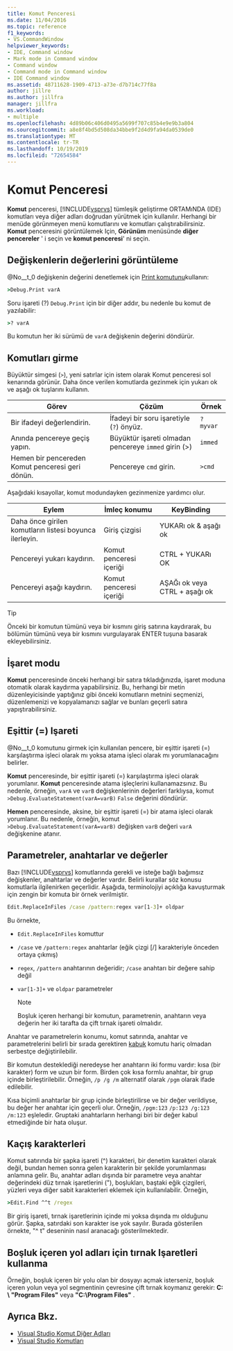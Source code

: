 ```yaml
---
title: Komut Penceresi
ms.date: 11/04/2016
ms.topic: reference
f1_keywords:
- VS.CommandWindow
helpviewer_keywords:
- IDE, Command window
- Mark mode in Command window
- Command window
- Command mode in Command window
- IDE Command window
ms.assetid: 48711628-1909-4713-a73e-d7b714c77f8a
author: jillre
ms.author: jillfra
manager: jillfra
ms.workload:
- multiple
ms.openlocfilehash: 4d89b06c406d0495a5699f707c85b4e9e9b3a804
ms.sourcegitcommit: a8e8f4bd5d508da34bbe9f2d4d9fa94da0539de0
ms.translationtype: MT
ms.contentlocale: tr-TR
ms.lasthandoff: 10/19/2019
ms.locfileid: "72654584"
---
```

# <a name="command-window"></a>Komut Penceresi
**Komut** penceresi, [!INCLUDE[vsprvs](../../code-quality/includes/vsprvs_md.md)] tümleşik geliştirme ORTAMıNDA (IDE) komutları veya diğer adları doğrudan yürütmek için kullanılır. Herhangi bir menüde görünmeyen menü komutlarını ve komutları çalıştırabilirsiniz. **Komut** penceresini görüntülemek Için, **Görünüm** menüsünde **diğer pencereler** ' i seçin ve **komut penceresi**' ni seçin.

## <a name="displaying-the-values-of-variables"></a>Değişkenlerin değerlerini görüntüleme
@No__t_0 değişkenin değerini denetlemek için [Print komutunu](../../ide/reference/print-command.md)kullanın:

```cmd
>Debug.Print varA
```

Soru işareti (?) `Debug.Print` için bir diğer addır, bu nedenle bu komut de yazılabilir:

```cmd
>? varA
```

Bu komutun her iki sürümü de `varA` değişkenin değerini döndürür.

## <a name="entering-commands"></a>Komutları girme
Büyüktür simgesi (`>`), yeni satırlar için istem olarak Komut penceresi sol kenarında görünür. Daha önce verilen komutlarda gezinmek için yukarı ok ve aşağı ok tuşlarını kullanın.

|Görev|Çözüm|Örnek|
|----------|--------------|-------------|
|Bir ifadeyi değerlendirin.|İfadeyi bir soru işaretiyle (`?`) önyüz.|`? myvar`|
|Anında pencereye geçiş yapın.|Büyüktür işareti olmadan pencereye `immed` girin (>)|`immed`|
|Hemen bir pencereden Komut penceresi geri dönün.|Pencereye `cmd` girin.|`>cmd`|

Aşağıdaki kısayollar, komut modundayken gezinmenize yardımcı olur.

|Eylem|İmleç konumu|KeyBinding|
|------------| - |----------------|
|Daha önce girilen komutların listesi boyunca ilerleyin.|Giriş çizgisi|YUKARı ok & aşağı ok|
|Pencereyi yukarı kaydırın.|Komut penceresi içeriği|CTRL + YUKARı OK|
|Pencereyi aşağı kaydırın.|Komut penceresi içeriği|AŞAĞı ok veya CTRL + aşağı ok|

> [!TIP]
> Önceki bir komutun tümünü veya bir kısmını giriş satırına kaydırarak, bu bölümün tümünü veya bir kısmını vurgulayarak ENTER tuşuna basarak ekleyebilirsiniz.

## <a name="mark-mode"></a>İşaret modu
**Komut** penceresinde önceki herhangi bir satıra tıkladığınızda, işaret moduna otomatik olarak kaydırma yapabilirsiniz. Bu, herhangi bir metin düzenleyicisinde yaptığınız gibi önceki komutların metnini seçmenizi, düzenlemenizi ve kopyalamanızı sağlar ve bunları geçerli satıra yapıştırabilirsiniz.

## <a name="the-equals--sign"></a>Eşittir (=) Işareti
@No__t_0 komutunu girmek için kullanılan pencere, bir eşittir işareti (=) karşılaştırma işleci olarak mı yoksa atama işleci olarak mı yorumlanacağını belirler.

**Komut** penceresinde, bir eşittir işareti (=) karşılaştırma işleci olarak yorumlanır. **Komut** penceresinde atama işleçlerini kullanamazsınız. Bu nedenle, örneğin, `varA` ve `varB` değişkenlerinin değerleri farklıysa, komut `>Debug.EvaluateStatement(varA=varB)` `False` değerini döndürür.

**Hemen** penceresinde, aksine, bir eşittir işareti (=) bir atama işleci olarak yorumlanır. Bu nedenle, örneğin, komut `>Debug.EvaluateStatement(varA=varB)` değişken `varB` değeri `varA` değişkenine atanır.

## <a name="parameters-switches-and-values"></a>Parametreler, anahtarlar ve değerler
Bazı [!INCLUDE[vsprvs](../../code-quality/includes/vsprvs_md.md)] komutlarında gerekli ve isteğe bağlı bağımsız değişkenler, anahtarlar ve değerler vardır. Belirli kurallar söz konusu komutlarla ilgilenirken geçerlidir. Aşağıda, terminolojiyi açıklığa kavuşturmak için zengin bir komuta bir örnek verilmiştir.

```cmd
Edit.ReplaceInFiles /case /pattern:regex var[1-3]+ oldpar
```

Bu örnekte,

- `Edit.ReplaceInFiles` komuttur

- `/case` ve `/pattern:regex` anahtarlar (eğik çizgi [/] karakteriyle önceden ortaya çıkmış)

- `regex`, `/pattern` anahtarının değeridir; `/case` anahtarı bir değere sahip değil

- `var[1-3]+` ve `oldpar` parametreler

    > [!NOTE]
    > Boşluk içeren herhangi bir komutun, parametrenin, anahtarın veya değerin her iki tarafta da çift tırnak işareti olmalıdır.

Anahtar ve parametrelerin konumu, komut satırında, anahtar ve parametrelerini belirli bir sırada gerektiren [kabuk](../../ide/reference/shell-command.md) komutu hariç olmadan serbestçe değiştirilebilir.

Bir komutun desteklediği neredeyse her anahtarın iki formu vardır: kısa (bir karakter) form ve uzun bir form. Birden çok kısa formlu anahtar, bir grup içinde birleştirilebilir. Örneğin, `/p /g /m` alternatif olarak `/pgm` olarak ifade edilebilir.

Kısa biçimli anahtarlar bir grup içinde birleştirilirse ve bir değer verildiyse, bu değer her anahtar için geçerli olur. Örneğin, `/pgm:123` `/p:123 /g:123 /m:123` eşleledir. Gruptaki anahtarların herhangi biri bir değer kabul etmediğinde bir hata oluşur.

## <a name="escape-characters"></a>Kaçış karakterleri
Komut satırında bir şapka işareti (^) karakteri, bir denetim karakteri olarak değil, bundan hemen sonra gelen karakterin bir şekilde yorumlanması anlamına gelir. Bu, anahtar adları dışında bir parametre veya anahtar değerindeki düz tırnak işaretlerini ("), boşlukları, baştaki eğik çizgileri, yüzleri veya diğer sabit karakterleri eklemek için kullanılabilir. Örneğin,

```cmd
>Edit.Find ^^t /regex
```

Bir giriş işareti, tırnak işaretlerinin içinde mi yoksa dışında mı olduğunu görür. Şapka, satırdaki son karakter ise yok sayılır. Burada gösterilen örnekte, "^ t" deseninin nasıl aranacağı gösterilmektedir.

## <a name="use-quotes-for-path-names-with-spaces"></a>Boşluk içeren yol adları için tırnak Işaretleri kullanma
Örneğin, boşluk içeren bir yolu olan bir dosyayı açmak isterseniz, boşluk içeren yolun veya yol segmentinin çevresine çift tırnak koymanız gerekir: **C: \\ "Program Files"** veya **"C:\Program Files"** .

## <a name="see-also"></a>Ayrıca Bkz.

- [Visual Studio Komut Diğer Adları](../../ide/reference/visual-studio-command-aliases.md)
- [Visual Studio Komutları](../../ide/reference/visual-studio-commands.md)